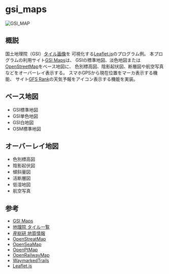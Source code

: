 # gsi_maps

![GSI_MAP](https://user-images.githubusercontent.com/64751855/166336066-154f72d7-0bd3-4a61-ac08-f1bd5944d2f1.png)

## 概説
国土地理院（GSI）[タイル画像](https://maps.gsi.go.jp/development/ichiran.html)を
可視化する[Leaflet.js](https://leafletjs.com/)のプログラム例。
本プログラムの利用サイト[GSI Maps](https://52.193.72.209/map/)は、
GSIの標準地図、淡色地図または[OpenStreetMap](https://openstreetmap.jp/)をベース地図に、
色別標高図、陰影起伏図、断層図や航空写真などをオーバーレイ表示する。
スマホGPSから現在位置をマーカ表示する機能、
サイト[GFS Rank](https://tenki.cf/gfs/)の天気予報をアイコン表示する機能を実装。


## ベース地図
- GSI標準地図
- GSI単色地図
- GSI白地図
- OSM標準地図

## オーバーレイ地図
- 色別標高図
- 陰影起伏図
- 傾斜量図
- 活断層図
- 低湿地図
- 航空写真

## 参考
- [GSI Maps](https://52.193.72.209/map/)
- [地理院 タイル一覧](https://maps.gsi.go.jp/development/ichiran.html)
- [産総研 地質情報](https://gbank.gsj.jp/owscontents/)
- [OpenStreatMap](https://openstreetmap.jp/)
- [OpenSeaMap](http://map.openseamap.org/)
- [OpenPtMap](http://www.openptmap.org/)
- [OpenRailwayMap](https://www.openrailwaymap.org/)
- [WaymarkedTrails](https://hiking.waymarkedtrails.org/)
- [Leaflet.js](https://leafletjs.com/)

